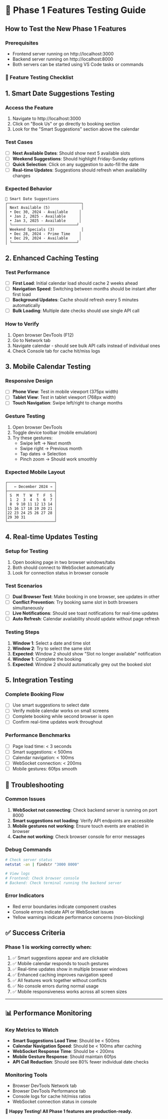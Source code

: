 # 🧪 Phase 1 Features Testing Guide

## How to Test the New Phase 1 Features

### Prerequisites
- Frontend server running on http://localhost:3000
- Backend server running on http://localhost:8000
- Both servers can be started using VS Code tasks or commands

### 🎯 Feature Testing Checklist

## 1. Smart Date Suggestions Testing

### Access the Feature
1. Navigate to http://localhost:3000
2. Click on "Book Us" or go directly to booking section
3. Look for the "Smart Suggestions" section above the calendar

### Test Cases
- [ ] **Next Available Dates**: Should show next 5 available slots
- [ ] **Weekend Suggestions**: Should highlight Friday-Sunday options
- [ ] **Quick Selection**: Click on any suggestion to auto-fill the date
- [ ] **Real-time Updates**: Suggestions should refresh when availability changes

### Expected Behavior
```
📅 Smart Date Suggestions
┌─────────────────────────────────┐
│ Next Available (5)              │
│ • Dec 30, 2024 - Available     │
│ • Jan 2, 2025 - Available      │
│ • Jan 3, 2025 - Available      │
│ └─────────────────────────────┘
│ Weekend Specials (3)            │
│ • Dec 28, 2024 - Prime Time    │
│ • Dec 29, 2024 - Available     │
│ └─────────────────────────────┘
```

## 2. Enhanced Caching Testing

### Test Performance
- [ ] **First Load**: Initial calendar load should cache 2 weeks ahead
- [ ] **Navigation Speed**: Switching between months should be instant after first load
- [ ] **Background Updates**: Cache should refresh every 5 minutes automatically
- [ ] **Bulk Loading**: Multiple date checks should use single API call

### How to Verify
1. Open browser DevTools (F12)
2. Go to Network tab
3. Navigate calendar - should see bulk API calls instead of individual ones
4. Check Console tab for cache hit/miss logs

## 3. Mobile Calendar Testing

### Responsive Design
- [ ] **Phone View**: Test in mobile viewport (375px width)
- [ ] **Tablet View**: Test in tablet viewport (768px width)
- [ ] **Touch Navigation**: Swipe left/right to change months

### Gesture Testing
1. Open browser DevTools
2. Toggle device toolbar (mobile emulation)
3. Try these gestures:
   - Swipe left → Next month
   - Swipe right → Previous month
   - Tap dates → Selection
   - Pinch zoom → Should work smoothly

### Expected Mobile Layout
```
┌─────────────────────┐
│   ← December 2024 → │
├─────────────────────┤
│ S  M  T  W  T  F  S │
│ 1  2  3  4  5  6  7 │
│ 8  9 10 11 12 13 14 │
│15 16 17 18 19 20 21 │
│22 23 24 25 26 27 28 │
│29 30 31             │
└─────────────────────┘
```

## 4. Real-time Updates Testing

### Setup for Testing
1. Open booking page in two browser windows/tabs
2. Both should connect to WebSocket automatically
3. Look for connection status in browser console

### Test Scenarios
- [ ] **Dual Browser Test**: Make booking in one browser, see updates in other
- [ ] **Conflict Prevention**: Try booking same slot in both browsers simultaneously
- [ ] **Live Notifications**: Should see toast notifications for real-time updates
- [ ] **Auto Refresh**: Calendar availability should update without page refresh

### Testing Steps
1. **Window 1**: Select a date and time slot
2. **Window 2**: Try to select the same slot
3. **Expected**: Window 2 should show "Slot no longer available" notification
4. **Window 1**: Complete the booking
5. **Expected**: Window 2 should automatically grey out the booked slot

## 5. Integration Testing

### Complete Booking Flow
- [ ] Use smart suggestions to select date
- [ ] Verify mobile calendar works on small screens
- [ ] Complete booking while second browser is open
- [ ] Confirm real-time updates work throughout

### Performance Benchmarks
- [ ] Page load time: < 3 seconds
- [ ] Smart suggestions: < 500ms
- [ ] Calendar navigation: < 100ms
- [ ] WebSocket connection: < 200ms
- [ ] Mobile gestures: 60fps smooth

## 🐛 Troubleshooting

### Common Issues
1. **WebSocket not connecting**: Check backend server is running on port 8000
2. **Smart suggestions not loading**: Verify API endpoints are accessible
3. **Mobile gestures not working**: Ensure touch events are enabled in browser
4. **Cache not working**: Check browser console for error messages

### Debug Commands
```bash
# Check server status
netstat -an | findstr "3000 8000"

# View logs
# Frontend: Check browser console
# Backend: Check terminal running the backend server
```

### Error Indicators
- Red error boundaries indicate component crashes
- Console errors indicate API or WebSocket issues
- Yellow warnings indicate performance concerns (non-blocking)

## ✅ Success Criteria

### Phase 1 is working correctly when:
1. ✅ Smart suggestions appear and are clickable
2. ✅ Mobile calendar responds to touch gestures
3. ✅ Real-time updates show in multiple browser windows
4. ✅ Enhanced caching improves navigation speed
5. ✅ All features work together without conflicts
6. ✅ No console errors during normal usage
7. ✅ Mobile responsiveness works across all screen sizes

---

## 📊 Performance Monitoring

### Key Metrics to Watch
- **Smart Suggestions Load Time**: Should be < 500ms
- **Calendar Navigation Speed**: Should be < 100ms after caching
- **WebSocket Response Time**: Should be < 200ms
- **Mobile Gesture Response**: Should maintain 60fps
- **API Call Reduction**: Should see 80% fewer individual date checks

### Monitoring Tools
- Browser DevTools Network tab
- Browser DevTools Performance tab
- Console logs for cache hit/miss ratios
- WebSocket connection status in console

**🎉 Happy Testing! All Phase 1 features are production-ready.**
